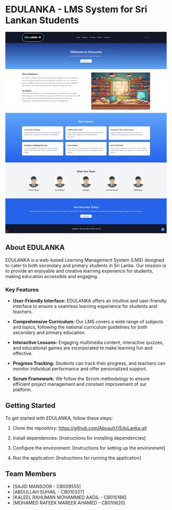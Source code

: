 # EDULANKA - LMS System for Sri Lankan Students

![Project Image](https://github.com/krm-aadil/GIT-IMAGES/blob/main/lms.PNG?raw=true)

## About EDULANKA

EDULANKA is a web-based Learning Management System (LMS) designed to cater to both secondary and primary students in Sri Lanka. Our mission is to provide an enjoyable and creative learning experience for students, making education accessible and engaging.

### Key Features

- **User-Friendly Interface:** EDULANKA offers an intuitive and user-friendly interface to ensure a seamless learning experience for students and teachers.

- **Comprehensive Curriculum:** Our LMS covers a wide range of subjects and topics, following the national curriculum guidelines for both secondary and primary education.

- **Interactive Lessons:** Engaging multimedia content, interactive quizzes, and educational games are incorporated to make learning fun and effective.

- **Progress Tracking:** Students can track their progress, and teachers can monitor individual performance and offer personalized support.

- **Scrum Framework:** We follow the Scrum methodology to ensure efficient project management and constant improvement of our platform.

## Getting Started

To get started with EDULANKA, follow these steps:

1. Clone the repository: https://github.com/Abusuh7/EduLanka.git

2. Install dependencies: [Instructions for installing dependencies]

3. Configure the environment: [Instructions for setting up the environment]

4. Run the application: [Instructions for running the application]


## Team Members

- [SAJID MANSOOR - CB009555]
- [ABDULLAH SUHAIL - CB010327]
- [KALEEL RAHUMAN MOHAMMED AADIL - CB010188]
- [MOHAMED RAFEEK MAREER AHAMED - CB010620]





